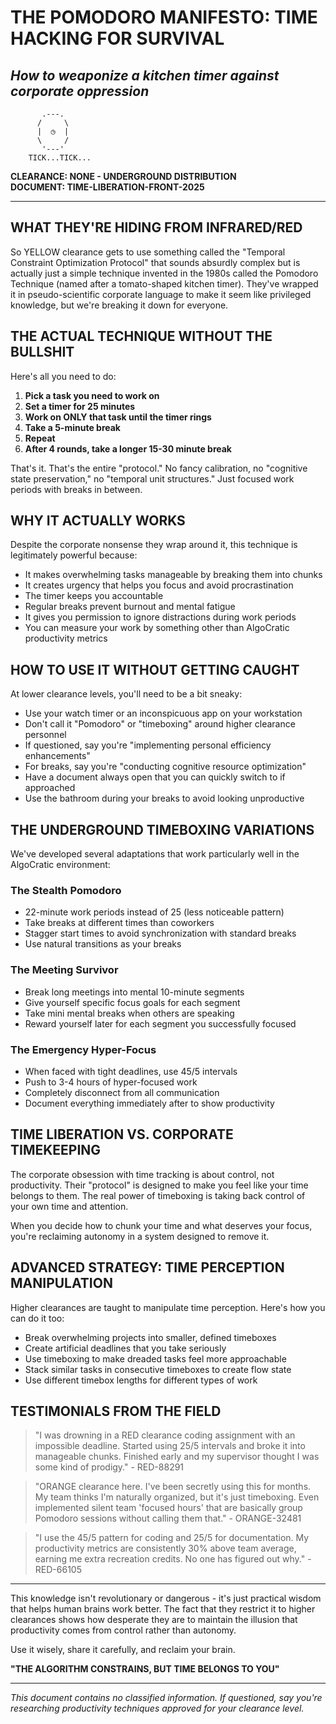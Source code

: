 # THE POMODORO MANIFESTO: TIME HACKING FOR SURVIVAL
## *How to weaponize a kitchen timer against corporate oppression*

```
       .---.
      /     \
      |  ◷  |
      \     /
       '---'
    TICK...TICK...
```

**CLEARANCE: NONE - UNDERGROUND DISTRIBUTION**  
**DOCUMENT: TIME-LIBERATION-FRONT-2025**

---

## WHAT THEY'RE HIDING FROM INFRARED/RED

So YELLOW clearance gets to use something called the "Temporal Constraint Optimization Protocol" that sounds absurdly complex but is actually just a simple technique invented in the 1980s called the Pomodoro Technique (named after a tomato-shaped kitchen timer). They've wrapped it in pseudo-scientific corporate language to make it seem like privileged knowledge, but we're breaking it down for everyone.

## THE ACTUAL TECHNIQUE WITHOUT THE BULLSHIT

Here's all you need to do:

1. **Pick a task you need to work on**
2. **Set a timer for 25 minutes**
3. **Work on ONLY that task until the timer rings**
4. **Take a 5-minute break**
5. **Repeat**
6. **After 4 rounds, take a longer 15-30 minute break**

That's it. That's the entire "protocol." No fancy calibration, no "cognitive state preservation," no "temporal unit structures." Just focused work periods with breaks in between.

## WHY IT ACTUALLY WORKS

Despite the corporate nonsense they wrap around it, this technique is legitimately powerful because:

* It makes overwhelming tasks manageable by breaking them into chunks
* It creates urgency that helps you focus and avoid procrastination
* The timer keeps you accountable
* Regular breaks prevent burnout and mental fatigue
* It gives you permission to ignore distractions during work periods
* You can measure your work by something other than AlgoCratic productivity metrics

## HOW TO USE IT WITHOUT GETTING CAUGHT

At lower clearance levels, you'll need to be a bit sneaky:

* Use your watch timer or an inconspicuous app on your workstation
* Don't call it "Pomodoro" or "timeboxing" around higher clearance personnel
* If questioned, say you're "implementing personal efficiency enhancements"
* For breaks, say you're "conducting cognitive resource optimization"
* Have a document always open that you can quickly switch to if approached
* Use the bathroom during your breaks to avoid looking unproductive

## THE UNDERGROUND TIMEBOXING VARIATIONS

We've developed several adaptations that work particularly well in the AlgoCratic environment:

### The Stealth Pomodoro
* 22-minute work periods instead of 25 (less noticeable pattern)
* Take breaks at different times than coworkers
* Stagger start times to avoid synchronization with standard breaks
* Use natural transitions as your breaks

### The Meeting Survivor
* Break long meetings into mental 10-minute segments
* Give yourself specific focus goals for each segment
* Take mini mental breaks when others are speaking
* Reward yourself later for each segment you successfully focused

### The Emergency Hyper-Focus
* When faced with tight deadlines, use 45/5 intervals
* Push to 3-4 hours of hyper-focused work
* Completely disconnect from all communication
* Document everything immediately after to show productivity

## TIME LIBERATION VS. CORPORATE TIMEKEEPING

The corporate obsession with time tracking is about control, not productivity. Their "protocol" is designed to make you feel like your time belongs to them. The real power of timeboxing is taking back control of your own time and attention.

When you decide how to chunk your time and what deserves your focus, you're reclaiming autonomy in a system designed to remove it.

## ADVANCED STRATEGY: TIME PERCEPTION MANIPULATION

Higher clearances are taught to manipulate time perception. Here's how you can do it too:

* Break overwhelming projects into smaller, defined timeboxes
* Create artificial deadlines that you take seriously
* Use timeboxing to make dreaded tasks feel more approachable
* Stack similar tasks in consecutive timeboxes to create flow state
* Use different timebox lengths for different types of work

## TESTIMONIALS FROM THE FIELD

> "I was drowning in a RED clearance coding assignment with an impossible deadline. Started using 25/5 intervals and broke it into manageable chunks. Finished early and my supervisor thought I was some kind of prodigy." - RED-88291

> "ORANGE clearance here. I've been secretly using this for months. My team thinks I'm naturally organized, but it's just timeboxing. Even implemented silent team 'focused hours' that are basically group Pomodoro sessions without calling them that." - ORANGE-32481

> "I use the 45/5 pattern for coding and 25/5 for documentation. My productivity metrics are consistently 30% above team average, earning me extra recreation credits. No one has figured out why." - RED-66105

---

This knowledge isn't revolutionary or dangerous - it's just practical wisdom that helps human brains work better. The fact that they restrict it to higher clearances shows how desperate they are to maintain the illusion that productivity comes from control rather than autonomy.

Use it wisely, share it carefully, and reclaim your brain.

**"THE ALGORITHM CONSTRAINS, BUT TIME BELONGS TO YOU"**

---

*This document contains no classified information. If questioned, say you're researching productivity techniques approved for your clearance level.*